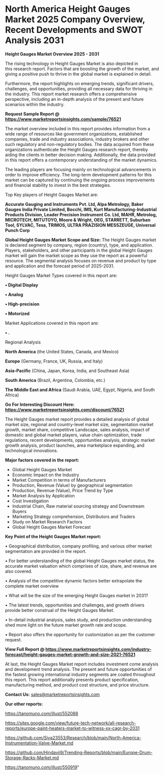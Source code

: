 # North America Height Gauges Market 2025 Company Overview, Recent Developments and SWOT Analysis 2031

<Strong> Height Gauges Market Overview 2025 - 2031</strong>

The rising technology in Height Gauges Market is also depicted in this research report. Factors that are boosting the growth of the market, and giving a positive push to thrive in the global market is explained in detail.

Furthermore, the report highlights on emerging trends, significant drivers, challenges, and opportunities, providing all necessary data for thriving in the industry. This report market research offers a comprehensive perspective, including an in-depth analysis of the present and future scenarios within the industry.

<strong>Request Sample Report @ <a href=https://www.marketreportsinsights.com/sample/76521>https://www.marketreportsinsights.com/sample/76521</a></strong>

The market overview included in this report provides information from a wide range of resources like government organizations, established companies, trade and industry associations, industry brokers and other such regulatory and non-regulatory bodies. The data acquired from these organizations authenticate the Height Gauges research report, thereby aiding the clients in better decision making. Additionally, the data provided in this report offers a contemporary understanding of the market dynamics.

The leading players are focusing mainly on technological advancements in order to improve efficiency. The long-term development patterns for this market can be captured by continuing the ongoing process improvements and financial stability to invest in the best strategies.

Top Key players of Height Gauges Market are:

<strong>Accurate Gauging and Instruments Pvt. Ltd, Alpa Metrology, Baker Gauges India Private Limited, Bocchi, IMS, Kurt Manufacturing-Industrial Products Division, Leader Precision Instrument Co. Ltd, MAHR, Metrolog, MICROTECH, MITUTOYO, Moore & Wright, OEG, STARRETT, Suburban Tool, SYLVAC, Tesa, TRIMOS, ULTRA PRAZISION MESSZEUGE, Universal Punch Corp</strong>

<strong><b>Global Height Gauges Market Scope and Size:</b></strong>
The Height Gauges market is declared segment by company, region (country), type, and application. Players, stakeholders, and other participants in the global Height Gauges market will gain the market scope as they use the report as a powerful resource. The segmental analysis focuses on revenue and product by type and application and the forecast period of 2025-2031.

Height Gauges Market Types covered in this report are:

<strong>• Digital Display

• Analog

• High-precision

• Motorized</strong>

Market Applications covered in this report are:

<strong>• .</strong> 

Regional Analysis

<strong>North America</strong> (the United States, Canada, and Mexico)

<strong>Europe</strong> (Germany, France, UK, Russia, and Italy)

<strong>Asia-Pacific</strong> (China, Japan, Korea, India, and Southeast Asia)

<strong>South America</strong> (Brazil, Argentina, Colombia, etc.)

<strong>The Middle East and Africa</strong> (Saudi Arabia, UAE, Egypt, Nigeria, and South Africa)

<strong>Go For Interesting Discount Here: <a href=https://www.marketreportsinsights.com/discount/76521>https://www.marketreportsinsights.com/discount/76521</a></strong>

The Height Gauges market report provides a detailed analysis of global market size, regional and country-level market size, segmentation market growth, market share, competitive Landscape, sales analysis, impact of domestic and global market players, value chain optimization, trade regulations, recent developments, opportunities analysis, strategic market growth analysis, product launches, area marketplace expanding, and technological innovations.

<strong><b>Major factors covered in the report:</b></strong>
<ul>
  <li>Global Height Gauges Market </li>
  <li>Economic Impact on the Industry</li>
  <li>Market Competition in terms of Manufacturers</li>
  <li>Production, Revenue (Value) by geographical segmentation</li>
  <li>Production, Revenue (Value), Price Trend by Type</li>
  <li>Market Analysis by Application</li>
  <li>Cost Investigation</li>
  <li>Industrial Chain, Raw material sourcing strategy and Downstream Buyers</li>
  <li>Marketing Strategy comprehension, Distributors and Traders</li>
  <li>Study on Market Research Factors</li>
  <li>Global Height Gauges Market Forecast</li>
</ul>

<strong><b>Key Point of the Height Gauges Market report:</b></strong>

• Geographical distribution, company profiling, and various other market segmentation are provided in the report.

• For better understanding of the global Height Gauges market status, the accurate market valuation which comprises of size, share, and revenue are also covered.

• Analysis of the competitive dynamic factors better extrapolate the complete market overview

• What will be the size of the emerging Height Gauges market in 2031?

• The latest trends, opportunities and challenges, and growth drivers provide better construal of the Height Gauges Market.

• In-detail industrial analysis, sales study, and production understanding shed more light on the future market growth rate and scope.

• Report also offers the opportunity for customization as per the customer request.

<strong><b>View Full Report @ <a href=https://www.marketreportsinsights.com/industry-forecast/height-gauges-market-growth-and-size-2021-76521>https://www.marketreportsinsights.com/industry-forecast/height-gauges-market-growth-and-size-2021-76521</a></b></strong>


At last, the Height Gauges Market report includes investment come analysis and development trend analysis. The present and future opportunities of the fastest growing international industry segments are coated throughout this report. This report additionally presents product specification, manufacturing method, and product cost structure, and price structure.

<strong>Contact Us:</strong>
sales@marketreportsinsights.com

<strong>Our other reports:</strong>

<a href=https://tanomuno.com/illust/552088>https://tanomuno.com/illust/552088</a>

<a href=https://sites.google.com/view/future-tech-network/all-research-reports/europe-paint-heaters-market-to-witness-xx-cagr-by-2031>https://sites.google.com/view/future-tech-network/all-research-reports/europe-paint-heaters-market-to-witness-xx-cagr-by-2031</a>

<a href=https://github.com/Siya23553/Research/blob/main/North-America-Instrumentation-Valve-Market.md>https://github.com/Siya23553/Research/blob/main/North-America-Instrumentation-Valve-Market.md</a>

<a href=https://github.com/Hindavii9/Trending-Reports/blob/main/Europe-Drum-Storage-Racks-Market.md>https://github.com/Hindavii9/Trending-Reports/blob/main/Europe-Drum-Storage-Racks-Market.md</a>

<a href=https://tanomuno.com/illust/550919>https://tanomuno.com/illust/550919</a>"
